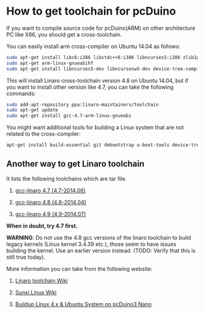 # How to get toolchain for pcDuino

If you want to compile source code for pcDuino(ARM) on other architecture PC like X86,  you should get a cross-toolchain. 

You can easily install arm cross-compiler on Ubuntu 14.04 as follows:

```bash
sudo apt-get install libc6:i386 libstdc++6:i386 libncurses5:i386 zlib1g:i386
sudo apt-get arm-linux-gnueabihf
sudo apt-get install libncurses5-dev libncursesw5-dev device-tree-compiler u-boot-tools

```

This will install Linaro cross-toolchain version 4.8 on Ubuntu 14.04, but if you want to install other version like 4.7, you can take the following commands:
```bash
sudo add-apt-repository ppa:linaro-maintainers/toolchain
sudo apt-get update
sudo apt-get install gcc-4.7-arm-linux-gnueabi
```

You might want additional tools for building a Linux system that are not related to the cross-compiler:
```bash
apt-get install build-essential git debootstrap u-boot-tools device-tree-compiler
```

## Another way to get Linaro toolchain
It lists the following toolchains which are tar file.

1. [gcc-linaro 4.7 (4.7-2014.06)](http://releases.linaro.org/14.06/components/toolchain/gcc-linaro/4.7)

2. [gcc-linaro 4.8 (4.8-2014.04)](http://releases.linaro.org/14.04/components/toolchain/gcc-linaro/4.8)

3. [gcc-linaro 4.9 (4.9-2014.07)](http://releases.linaro.org/14.07/components/toolchain/gcc-linaro/4.9)

**When in doubt, try 4.7 first.**

**WARNING**: Do not use the 4.8 gcc versions of the linaro toolchain to build legacy kernels (Linux kernel 3.4.39 etc.), those seem to have issues building the kernel. Use an earlier version instead. (TODO: Verify that this is still true today).

More information you can take from the following website:

1. [Linaro toolchain Wiki](https://wiki.linaro.org/WorkingGroups/ToolChain)

2. [Sunxi Linux Wiki](http://linux-sunxi.org/Toolchain)

3. [Buildup Linux 4.x & Ubuntu System on pcDuino3 Nano](http://learn.linksprite.com/pcduino/buildup-linux-4-x-ubuntu-system-on-pcduino3-nano-2/)


